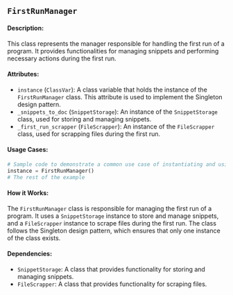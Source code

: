 ## `FirstRunManager`

#### Description:
This class represents the manager responsible for handling the first run of a program. It provides functionalities for managing snippets and performing necessary actions during the first run.

#### Attributes:
- `instance` (`ClassVar`): A class variable that holds the instance of the `FirstRunManager` class. This attribute is used to implement the Singleton design pattern.
- `_snippets_to_doc` (`SnippetStorage`): An instance of the `SnippetStorage` class, used for storing and managing snippets.
- `_first_run_scrapper` (`FileScrapper`): An instance of the `FileScrapper` class, used for scrapping files during the first run.

#### Usage Cases:

```python
# Sample code to demonstrate a common use case of instantiating and using the class
instance = FirstRunManager()
# The rest of the example
```

#### How it Works:

The `FirstRunManager` class is responsible for managing the first run of a program. It uses a `SnippetStorage` instance to store and manage snippets, and a `FileScrapper` instance to scrape files during the first run. The class follows the Singleton design pattern, which ensures that only one instance of the class exists.

#### Dependencies:
- `SnippetStorage`: A class that provides functionality for storing and managing snippets.
- `FileScrapper`: A class that provides functionality for scraping files.